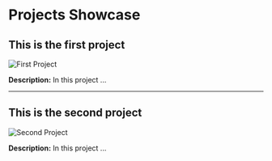 # Projects Showcase

## This is the first project
![First Project](images/first-project.jpg)

**Description:** In this project ...

---

## This is the second project
![Second Project](images/second-project.jpg)

**Description:** In this project ...
